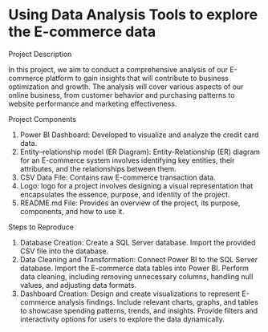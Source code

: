 
# Using Data Analysis Tools to explore the E-commerce data

Project Description

In this project, we aim to conduct a comprehensive analysis of our E-commerce platform to gain insights that will contribute to business optimization and growth. The analysis will cover various aspects of our online business, from customer behavior and purchasing patterns to website performance and marketing effectiveness.

Project Components

1. Power BI Dashboard: Developed to visualize and analyze the credit card data.
2. Entity–relationship model (ER Diagram): Entity-Relationship (ER) diagram for an E-commerce system involves identifying key entities, their attributes, and the relationships between them.
3. CSV Data File: Contains raw E-commerce transaction data.
4. Logo: logo for a project involves designing a visual representation that encapsulates the essence, purpose, and identity of the project. 
5. README.md File: Provides an overview of the project, its purpose, components, and how to use it.

Steps to Reproduce

1. Database Creation:
    Create a SQL Server database.
    Import the provided CSV file into the database.
2. Data Cleaning and Transformation:
    Connect Power BI to the SQL Server database.
    Import the E-commerce data tables into Power BI.
    Perform data cleaning, including removing unnecessary columns, handling null values, and adjusting data formats.
3. Dashboard Creation:
    Design and create visualizations to represent E-commerce analysis findings.
    Include relevant charts, graphs, and tables to showcase spending patterns, trends, and insights.
    Provide filters and interactivity options for users to explore the data dynamically.

